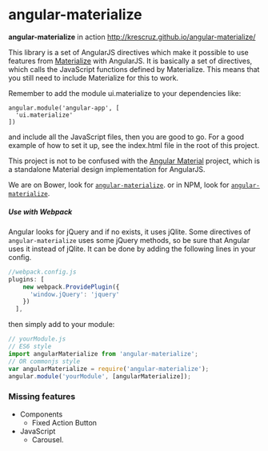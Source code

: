 angular-materialize
===================

**angular-materialize** in action http://krescruz.github.io/angular-materialize/

This library is a set of AngularJS directives which make it possible to use features from [Materialize](http://materializecss.com/) with AngularJS.
It is basically a set of directives, which calls the JavaScript functions defined by Materialize. This means that you still need to include Materialize for this to work. 

Remember to add the module ui.materialize to your dependencies like:

    angular.module('angular-app', [
      'ui.materialize'
    ])

and include all the JavaScript files, then you are good to go. 
For a good example of how to set it up, see the index.html file in the root of this project. 

This project is not to be confused with the [Angular Material](https://material.angularjs.org/) project, which is a standalone Material design implementation for AngularJS.

We are on Bower, look for [`angular-materialize`](http://bower.io/search/?q=angular-materialize).
or in NPM, look for [`angular-materialize`](https://www.npmjs.com/package/angular-materialize).

##### Use with Webpack
Angular looks for jQuery and if no exists, it uses jQlite. Some directives of `angular-materialize` uses some jQuery methods, so be sure that Angular uses it instead of jQlite. It can be done by adding the following lines in your config.
```javascript
//webpack.config.js
plugins: [
    new webpack.ProvidePlugin({
      'window.jQuery': 'jquery'
    })
  ],
```
then simply add to your module:
```javascript
// yourModule.js
// ES6 style
import angularMaterialize from 'angular-materialize';
// OR commonjs style
var angularMaterialize = require('angular-materialize');
angular.module('yourModule', [angularMaterialize]);
```

### Missing features
 - Components
    - Fixed Action Button
 - JavaScript
    - Carousel.